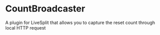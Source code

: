 # CountBroadcaster
A plugin for LiveSplit that allows you to capture the reset count through local HTTP request
